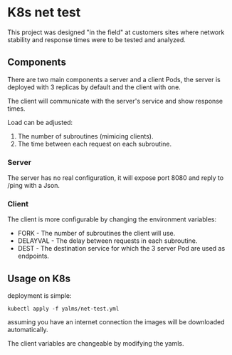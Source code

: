 # K8s net test

This project was designed "in the field" at customers sites where network stability and response times were to be tested and analyzed.

## Components

There are two main components a server and a client Pods, the server is deployed with 3 replicas by default and the client with one.

The client will communicate with the server's service and show response times.

Load can be adjusted:
1. The number of subroutines (mimicing clients).
2. The time between each request on each subroutine.

### Server

The server has no real configuration, it will expose port 8080 and reply to /ping with a Json.

### Client

The client is more configurable by changing the environment variables:
- FORK - The number of subroutines the client will use.
- DELAYVAL - The delay between requests in each subroutine.
- DEST - The destination service for which the 3 server Pod are used as endpoints.


## Usage on K8s

deployment is simple:

```
kubectl apply -f yalms/net-test.yml
```

assuming you have an internet connection the images will be downloaded automatically.

The client variables are changeable by modifying the yamls.
